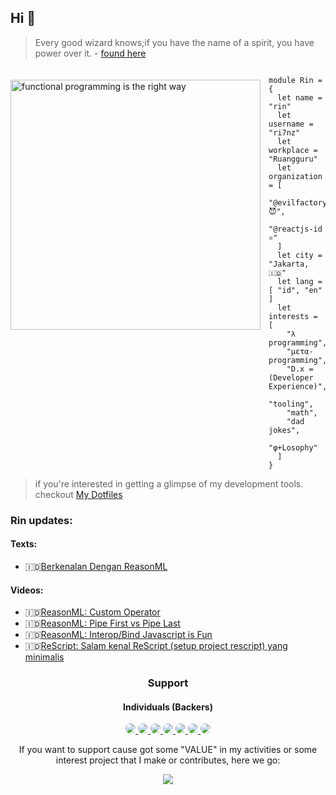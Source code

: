 <!--
**ri7nz/ri7nz** is a ✨ _special_ ✨ repository because its `README.md` (this file) appears on your GitHub profile.

Here are some ideas to get you started:

- 🔭 I’m currently working on ...
- 🌱 I’m currently learning ...
- 👯 I’m looking to collaborate on ...
- 🤔 I’m looking for help with ...
- 💬 Ask me about ...
- 📫 How to reach me: ...
- 😄 Pronouns: ...
- ⚡ Fun fact: ...
-->

## Hi 👋 

> Every good wizard knows;if you have the name of a spirit, you have power over it. - [found here](https://slides.com/thomasomans/functional-programming-forever/fullscreen#/2/0/4)

<a href="https://web.mit.edu/alexmv/6.037/sicp.pdf">   
<img 
  src="https://raw.github.com/ri7nz/ri7nz/master/sicp.png" 
  alt="functional programming is the right way"
  style="margin-top:20px;margin-right:13px"
  align="left" 
  height="400px"
/>
</a>

<!--

I'm [**Rin**](httos://github.com/ri7nz) and Obsessed with tinkering (me vs rabbit hole), experiment tooling, and **projects** that's solve "interesting" problem on the web, while improving **"Developer Experience"**.   

-->

```rescript

module Rin = {
  let name = "rin"
  let username = "ri7nz"
  let workplace = "Ruangguru"
  let organization = [
    "@evilfactorylabs 😈",
    "@reactjs-id ⚛"
  ]
  let city = "Jakarta, 🇮🇩"
  let lang = [ "id", "en" ]
  let interests = [
    "λ programming",
    "μετα-programming",
    "D.x = (Developer Experience)",
    "tooling",
    "math",
    "dad jokes",
    "φ+Losophy"
  ]
}

```
   
> if you're interested in getting a glimpse of my development tools. checkout [My Dotfiles](https://github.com/ri7nz/.dotifiles)


### Rin updates:

#### Texts:
* 🇮🇩[Berkenalan Dengan ReasonML](https://blog.evilfactory.id/berkenalan-dengan-reasonml/)
#### Videos:
* 🇮🇩[ReasonML: Custom Operator](https://www.youtube.com/watch?v=8lRkf1YPa1c)
* 🇮🇩[ReasonML: Pipe First vs Pipe Last](https://www.youtube.com/watch?v=K7uET1v--fA)
* 🇮🇩[ReasonML: Interop/Bind Javascript is Fun](https://www.youtube.com/watch?v=5FKGJ2TaLFg&t=23s)
* 🇮🇩[ReScript: Salam kenal ReScript (setup project rescript) yang minimalis](https://youtu.be/SHATMyFyLIU)

<h3 style="text-align:center">Support</h3>

<h4 style="text-align:center">Individuals (Backers)</h4>

<p align="center">

<a href="https://github.com/faultables">
  <img style="border-radius:50%" src="https://github.com/faultables.png?size=50" />
</a>

<a href="https://github.com/vadhe">
  <img style="border-radius:50%" src="https://github.com/vadhe.png?size=50" />
</a>

<a href="https://github.com/munirapp">
  <img style="border-radius:50%" src="https://github.com/munirapp.png?size=50" />
</a>

<a href="https://github.com/grikomsn">
  <img style="border-radius:50%" src="https://github.com/grikomsn.png?size=50" />
</a>

<a href="https://github.com/gifaeriyanto">
  <img style="border-radius:50%" src="https://github.com/gifaeriyanto.png?size=50" />
</a>

<a href="https://github.com/muhghazaliakbar">
  <img style="border-radius:50%" src="https://github.com/muhghazaliakbar.png?size=50" />
</a>

<a href="https://github.com/hananloser">
  <img style="border-radius:50%" src="https://github.com/hananloser.png?size=50" />
</a>

</p>

<p align="center">If you want to support cause got some "VALUE" in my activities or some interest project that I make or contributes, here we go:</p>

<p align="center">

<a href="https://www.buymeacoffee.com/ri7nz">
  <img src="https://www.buymeacoffee.com/assets/img/custom_images/orange_img.png" />
</a>


</p>

<!--

- 🔭 Working on [@ruangguru](https://github.com/ruang-guru) as Software Engineer, Frontend.   
# Former
- 🔭 Working on [@warungpintar](https://github.com/warungpintar) as Software Engineer, Frontend. 
- 🕵️ Join the club [@evilfactorylabs](https://github.com/evilfactorylabs) for "Tinkering".
- 💬 Free for #ASK, DM me in [#Twitter](https://twitter.com/ri7nz).
- 📽 Share Random "ScreenCast" in my [Youtube Channel](https://www.youtube.com/channel/UCoVcSkyw_B-oLn9M6rDCiSw)
- ✍ Write Draft in [Blog Evilfactory](https://blog.evilfactory.id), [Personal Blog](https://rin.rocks), & Internet.
-->  

